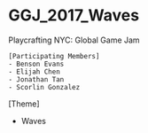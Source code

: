 # GGJ_2017_Waves
Playcrafting NYC: Global Game Jam

    [Participating Members]
    - Benson Evans
    - Elijah Chen
    - Jonathan Tan
    - Scorlin Gonzalez
    
   [Theme]
   - Waves
   
 
